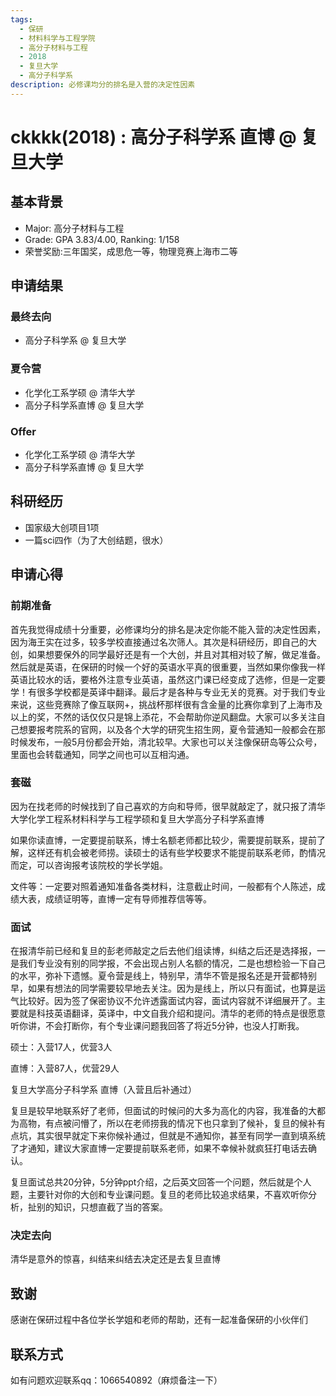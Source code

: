 ```yaml
---
tags:
  - 保研
  - 材料科学与工程学院
  - 高分子材料与工程
  - 2018
  - 复旦大学
  - 高分子科学系
description: 必修课均分的排名是入营的决定性因素
---
```


# ckkkk(2018) : 高分子科学系 直博 @ 复旦大学

## 基本背景

- Major: 高分子材料与工程
- Grade: GPA 3.83/4.00, Ranking: 1/158
- 荣誉奖励:三年国奖，成思危一等，物理竞赛上海市二等

## 申请结果

### 最终去向

- 高分子科学系 @ 复旦大学

### 夏令营

- 化学化工系学硕 @ 清华大学
- 高分子科学系直博 @ 复旦大学

### Offer

- 化学化工系学硕 @ 清华大学
- 高分子科学系直博 @ 复旦大学

## 科研经历

- 国家级大创项目1项
- 一篇sci四作（为了大创结题，很水）

## 申请心得

### 前期准备

首先我觉得成绩十分重要，必修课均分的排名是决定你能不能入营的决定性因素，因为海王实在过多，较多学校直接通过名次筛人。其次是科研经历，即自己的大创，如果想要保外的同学最好还是有一个大创，并且对其相对较了解，做足准备。然后就是英语，在保研的时候一个好的英语水平真的很重要，当然如果你像我一样英语比较水的话，要格外注意专业英语，虽然这门课已经变成了选修，但是一定要学！有很多学校都是英译中翻译。最后才是各种与专业无关的竞赛。对于我们专业来说，这些竞赛除了像互联网+，挑战杯那样很有含金量的比赛你拿到了上海市及以上的奖，不然的话仅仅只是锦上添花，不会帮助你逆风翻盘。大家可以多关注自己想要报考院系的官网，以及各个大学的研究生招生网，夏令营通知一般都会在那时候发布，一般5月份都会开始，清北较早。大家也可以关注像保研岛等公众号，里面也会转载通知，同学之间也可以互相沟通。

### 套磁

因为在找老师的时候找到了自己喜欢的方向和导师，很早就敲定了，就只报了清华大学化学工程系材料科学与工程学硕和复旦大学高分子科学系直博

如果你读直博，一定要提前联系，博士名额老师都比较少，需要提前联系，提前了解，这样还有机会被老师捞。读硕士的话有些学校要求不能提前联系老师，酌情况而定，可以咨询报考该院校的学长学姐。

文件等：一定要对照着通知准备各类材料，注意截止时间，一般都有个人陈述，成绩大表，成绩证明等，直博一定有导师推荐信等等。

### 面试

在报清华前已经和复旦的彭老师敲定之后去他们组读博，纠结之后还是选择报，一是我们专业没有别的同学报，不会出现占别人名额的情况，二是也想检验一下自己的水平，弥补下遗憾。夏令营是线上，特别早，清华不管是报名还是开营都特别早，如果有想法的同学需要较早地去关注。因为是线上，所以只有面试，也算是运气比较好。因为签了保密协议不允许透露面试内容，面试内容就不详细展开了。主要就是科技英语翻译，英译中，中文自我介绍和提问。清华的老师的特点是很愿意听你讲，不会打断你，有个专业课问题我回答了将近5分钟，也没人打断我。

硕士：入营17人，优营3人

直博：入营87人，优营29人

复旦大学高分子科学系 直博（入营且后补通过）

复旦是较早地联系好了老师，但面试的时候问的大多为高化的内容，我准备的大都为高物，有点被问懵了，所以在老师捞我的情况下也只拿到了候补，复旦的候补有点坑，其实很早就定下来你候补通过，但就是不通知你，甚至有同学一直到填系统了才通知，建议大家直博一定要提前联系老师，如果不幸候补就疯狂打电话去确认。

复旦面试总共20分钟，5分钟ppt介绍，之后英文回答一个问题，然后就是个人题，主要针对你的大创和专业课问题。复旦的老师比较追求结果，不喜欢听你分析，扯别的知识，只想直截了当的答案。

### 决定去向

清华是意外的惊喜，纠结来纠结去决定还是去复旦直博

## 致谢

感谢在保研过程中各位学长学姐和老师的帮助，还有一起准备保研的小伙伴们

## 联系方式

如有问题欢迎联系qq：1066540892（麻烦备注一下）
